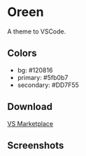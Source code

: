 # Oreen
A theme to VSCode.

## Colors 
 - bg: #120816
 - primary: #5fb0b7
 - secondary: #DD7F55

## Download
[VS Marketplace](https://marketplace.visualstudio.com/items?itemName=9gustin.oreen)
## Screenshots
